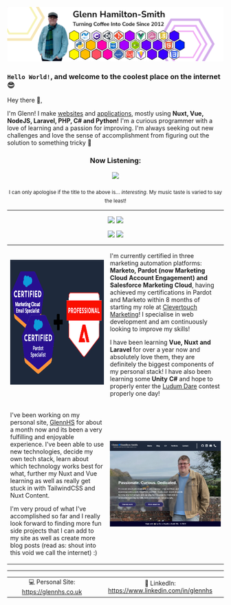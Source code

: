 [![My profile banner. It shows a picture of me standing next to logos depicting languages and frameworks I'm competent in](./images/GithubBanner.png "Hey look! It's me!")](https://glennhs.co.uk)

### `Hello World!`, and welcome to the coolest place on the internet 😎

Hey there 👋,

I'm Glenn!</span> I make [websites](https://glennhs.co.uk) and [applications](https://github.com/GlennHS/AEtherSlay), mostly using **Nuxt, Vue, NodeJS, Laravel, PHP, C# and Python!** I'm a curious programmer with a love of learning and a passion for improving. I'm always seeking out new challenges and love the sense of accomplishment from figuring out the solution to something tricky 💪

<h3 align="center"><b>Now Listening:</b></h3>
<p align="center">
<a target="_blank" href="https://open.spotify.com/user/1183904881"><img src="https://github-readme-spotify-widget.vercel.app//api/spotify" /></a>
</p>
<p align="center"><sub align="center">I can only apologise if the title to the above is... <i>interesting</i>. My music taste is varied to say the least!</sub></p>

----

<!-- <p align="center">
  <a href="https://github.com/glennhs"><img src="https://github-readme-stats-xi-beryl.vercel.app/api?username=glennhs&theme=synthwave"/></a>
</p> -->

<!-- TODO: Do something fancier with these cards -->

<p align="center">
<a href="https://github.com/glennhs/aetherslay"><img src="https://github-readme-stats-xi-beryl.vercel.app/api/pin?repo=aetherslay&username=glennhs&theme=synthwave" /></a>
<a href="https://github.com/glennhs/GlennHS-Site"><img src="https://github-readme-stats-xi-beryl.vercel.app/api/pin?repo=GlennHS-Site&username=glennhs&theme=synthwave" /></a>
</p>

<p align="center">
<a href="https://github.com/glennhs/Scrum-Helper"><img src="https://github-readme-stats-xi-beryl.vercel.app/api/pin?repo=Scrum-Helper&username=glennhs&theme=synthwave" /></a>
<a href="https://github.com/glennhs/Programming-Challenges"><img src="https://github-readme-stats-xi-beryl.vercel.app/api/pin?repo=Programming-Challenges&username=glennhs&theme=synthwave" /></a>
</p>

<table align="center" style="height:max-content;overflow-y:hidden;border-collapse:collapse;border:none!important;background:none!important" border="0" background="https://commons.wikimedia.org/wiki/Category:Fully_transparent_images#/media/File:16x16.png">
  <tr border="0" background="https://commons.wikimedia.org/wiki/Category:Fully_transparent_images#/media/File:16x16.png">
    <td width="410" border="0" background="https://commons.wikimedia.org/wiki/Category:Fully_transparent_images#/media/File:16x16.png">
      <img align="left" width="400" height="290" alt="A picture showing three logos, a Marketo Certified Expert badge, a Pardot Specialist badge and a Marketing Cloud Email Specialist badge" src="./images/certs.png" style="width: 400px; margin-right: 20px;margin-bottom:10px" />
    </td>
    <td border="0" background="https://commons.wikimedia.org/wiki/Category:Fully_transparent_images#/media/File:16x16.png">
      <p>
        I'm currently certified in three marketing automation platforms: <b>Marketo, Pardot (now Marketing Cloud Account Engagement) and Salesforce Marketing Cloud</b>, having achieved my certifications in Pardot and Marketo within 8 months of starting my role at <a href="https://clever-touch.com">Clevertouch Marketing</a>! I specialise in web development and am continuously looking to improve my skills!
      </p>
      <p>
        I have been learning <b>Vue, Nuxt and Laravel</b> for over a year now and absolutely love them, they are definitely the biggest components of my personal stack! I have also been learning some <b>Unity C#</b> and hope to properly enter the <a href="https://ldjam.com">Ludum Dare</a> contest properly one day!
      </p>
    </td>
  </tr>
  <tr border="0" background="https://commons.wikimedia.org/wiki/Category:Fully_transparent_images#/media/File:16x16.png">
    <td border="0" background="https://commons.wikimedia.org/wiki/Category:Fully_transparent_images#/media/File:16x16.png">
      <p>
        I've been working on my personal site, <a href="https://glennhs.co.uk">GlennHS</a> for about a month now and its been a very fulfilling and enjoyable experience. I've been able to use new technologies, decide my own tech stack, learn about which technology works best for what, further my Nuxt and Vue learning as well as really get stuck in with TailwindCSS and Nuxt Content.
      </p>
      <p>
        I'm very proud of what I've accomplished so far and I really look forward to finding more fun side projects that I can add to my site as well as create more blog posts (read as: shout into this void we call the internet) :)
      </p>
    </td>
    <td width="510px" border="0" background="https://commons.wikimedia.org/wiki/Category:Fully_transparent_images#/media/File:16x16.png">
      <img align="right" width="500" alt="A picture showing the logo of my app, Center" src="./images/ghs-site.png" style="width: 500px;" />
    </td>
  </tr>
</table>

----
<!-- You can't stop me from styling your READMEs GitHub, I've made emails for Outlook 2007 and 2016. I've seen hell -->
<div align="center">
<table>
  <tr>
    <td width="500px" align="center">💻 Personal Site: <a href="https://glennhs.co.uk">https://glennhs.co.uk</a></td>
    <td width="500px" align="center">🔗 LinkedIn: <a href="https://www.linkedin.com/in/glennhs">https://www.linkedin.com/in/glennhs</a></td>
  </tr>
</table>
</div>
